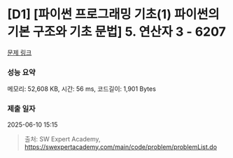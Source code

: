 # [D1] [파이썬 프로그래밍 기초(1) 파이썬의 기본 구조와 기초 문법] 5. 연산자 3 - 6207 

[문제 링크](https://swexpertacademy.com/main/code/problem/problemDetail.do?contestProbId=AWcU6lua4hoDFAU4) 

### 성능 요약

메모리: 52,608 KB, 시간: 56 ms, 코드길이: 1,901 Bytes

### 제출 일자

2025-06-10 15:15



> 출처: SW Expert Academy, https://swexpertacademy.com/main/code/problem/problemList.do